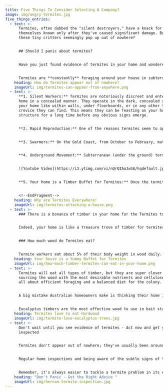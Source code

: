```yaml
---
title: Five Things To Consider Selecting A Company?
image: img/angry-termites.jpg
five_things_entries:
  - text: >-
      Termites, often dubbed the "silent destroyers," have a knack for making
      themselves known only after they've caused significant damage. But how do
      these tiny critters seemingly pop up out of nowhere?


      ## Should I panic about termites?


      Have you just found evidence of termites in your home and wondered how they came in? You hadn’t seen any signs of termites, mud leads, or termite trails, but suddenly they appear in your home!


      Termites are **constantly** foraging around your house in subterranean tunnels that are usually only a foot under the ground. First, they might seek moisture in your home, like a leaky shower tray or dripping tap. But the main prize is all the edible timber in your house. Mean to say, termites regard your home as ‘one large tree’.
    heading: How do Termites appear out of nowhere!
    imageUrl: img/termites-can-appaer-from-anywhere.png
  - text: >-
      **1. Silent Workers:** Termites are notoriously discreet and enter your
      home in a concealed manner. They operate in the dark, concealed spaces of
      your home like within walls, under floorboards, or in any other tiny
      crevice they can find. This means they can be feasting on your home's
      structure for a long time before any obvious signs emerge.


      **2. Rapid Reproduction:** One of the reasons termites seem to appear suddenly is their impressive rate of reproduction. A single termite queen can lay thousands of eggs daily, leading to large colonies forming quickly and discreetly. A couple of years ago, there might just not have been a termite nest near your home.


      **3. Swarmers:** On the Gold Coast, from October to February, mature termite colonies release swarmers (Alates) – winged termites whose primary goal is to start new colonies. If you spot a group of winged insects inside or around your home, it's possible they've been there for a while and are now seeking a place to set up home!


      **4. Underground Movement:** Subterranean (under the ground) termites, are the most common type on the Gold Coast. They construct mud tubes to traverse between their underground home and their food source (your house!). These mud tubes protect them from predators and the environment, making their movement and presence hidden.


      ![Youtube Video](https://i3.ytimg.com/vi/nQrQIAoJwSA/hqdefault.jpg)


      **5. Your home is a Timber Buffet for Termites:** Once the termites have determined a timber structure above them, they will build subterranean tunnels from their nest to gain concealed entry. For them, your house is the trophy tree!


      <!--EndFragment-->
    heading: Why are Termites Everywhere!
    imageUrl: img/termites-attacking-a-house.png
  - text: >-
      ### There is a bonanza of timber in your home for the Termites to eat


      Indeed, your home is like a treasure trove of timber for termites. With the average Australian home containing about 14.58 cubic meters of wood, it presents a vast resource for these wood-eating insects. 


      ### How much wood do Termites eat?


      Termite workers eat about 5% of their body weight in wood daily. While this might seem small, it adds up quickly in a large colony with around a million workers. In such cases, a nest targeting your home can devour around 100 grams+ of wood each day.
    heading: Your house is a Yummy Buffet for Termites
    imageUrl: img/how-much-timber-termites-can-eat-in-your-home.png
  - text: >-
      Termites will eat all types of timber, but they are super clever in
      sourcing the wood with the most desirable nutrients and cellulose. It’s
      all about efficient foraging and a balanced diet for the colony.


      A big mistake Australian homeowners make is thinking their home is constructed with hardwood, when in fact, it is just plantation eucalyptus (gum trees). Yes, it is considerably harder than radiata pine, but it is highly desirable timber for termites to eat.


      Eucalyptus timbers are the most effective wood to use in bait stations to attract termites. Not saying your home is a big bait station, but it is the ultimate feeding Buffett for termites.
    heading: Termites love to eat Hardwood 
    imageUrl: img/termite-love-eucalyptus-trees.jpg
  - text: >-
      Don't wait until you see evidence of termites - Act now and get your home
      inspected


      Termites don't appear out of nowhere; they've usually been around for longer than you realize. 


      Regular home inspections and being aware of the subtle signs of their presence can help in early detection, preventing extensive damage to your home. 


      Remember, it's always easier to tackle a termite problem in its early stages than after they've firmly established themselves.
    heading: "Don't Panic - Get the Right Advice "
    imageUrl: img/hernan-termite-inspection.jpg
---
```

